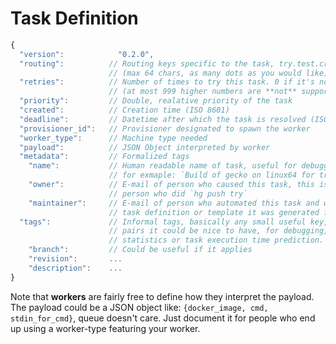 Task Definition
===============

``` Javascript
{
  "version":            "0.2.0",
  "routing":          // Routing keys specific to the task, try.test.crash...
                      // (max 64 chars, as many dots as you would like)
  "retries":          // Number of times to try this task. 0 if it's not idempotent!
                      // (at most 999 higher numbers are **not** supported)
  "priority":         // Double, realative priority of the task
  "created":          // Creation time (ISO 8601)
  "deadline":         // Datetime after which the task is resolved (ISO 8601)
  "provisioner_id":   // Provisioner designated to spawn the worker
  "worker_type":      // Machine type needed
  "payload":          // JSON Object interpreted by worker
  "metadata":         // Formalized tags
    "name":           // Human readable name of task, useful for debugging
                      // for exmaple: `Build of gecko on linux64 for try <rev>`
    "owner":          // E-mail of person who caused this task, this is the
                      // person who did `hg push try`
    "maintainer":     // E-mail of person who automated this task and wrote the
                      // task definition or template it was generated from.
  "tags":             // Informal tags, basically any small useful key, value
                      // pairs it could be nice to have, for debugging,
                      // statistics or task execution time prediction.
    "branch":         // Could be useful if it applies
    "revision":       ...
    "description":    ...
}
```

Note that **workers** are fairly free to define how they interpret the payload.
The payload could be a JSON object like: `{docker_image, cmd, stdin_for_cmd}`,
queue doesn't care. Just document it for people who end up using a worker-type
featuring your worker.
